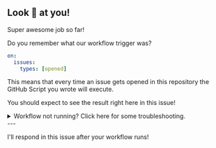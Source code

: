 ## Look 👀 at you!

Super awesome job so far!

Do you remember what our workflow trigger was?

```yaml
on:
  issues:
    types: [opened]
```

This means that every time an issue gets opened in this repository the GitHub Script you wrote will execute.

You should expect to see the result right here in this issue!

<details>
  <summary>Workflow not running? Click here for some troubleshooting.</summary>

Try the following troubleshooting steps:
1. Click on the [Actions tab]({{ store.actionsUrl }}) to see the status of your workflow run. See [Managing a workflow run](https://help.github.com/en/actions/configuring-and-managing-workflows/managing-a-workflow-run) on GitHub Help for more information.
1. Edit your [workflow file]( {{ workflowEditUrl }}) and look for errors in the linter built into the browser.
1. Look for the [workflow trigger](https://help.github.com/en/actions/reference/events-that-trigger-workflows) and ensure you are performing an action that triggers that workflow.
</details>
---

I'll respond in this issue after your workflow runs!
